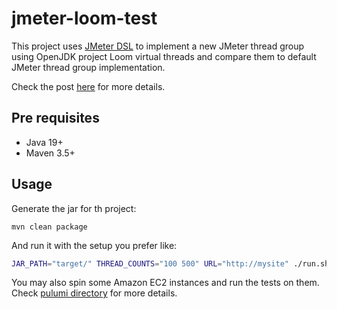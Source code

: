 # jmeter-loom-test

This project uses [JMeter DSL](https://abstracta.github.io/jmeter-java-dsl) to implement a new JMeter thread group using OpenJDK project Loom virtual threads and compare them to default JMeter thread group implementation.

Check the post [here](https://abstracta.us/blog/performance-testing/virtual-threads-jmeter-meets-project-loom/) for more details.

## Pre requisites

* Java 19+
* Maven 3.5+

## Usage

Generate the jar for th project:

```mvn
mvn clean package
```

And run it with the setup you prefer like:

```bash
JAR_PATH="target/" THREAD_COUNTS="100 500" URL="http://mysite" ./run.sh
```

You may also spin some Amazon EC2 instances and run the tests on them. Check [pulumi directory](pulumi/README.md) for more details.
